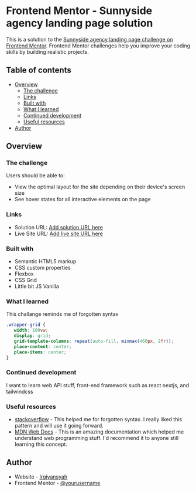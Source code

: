 # Frontend Mentor - Sunnyside agency landing page solution

This is a solution to the [Sunnyside agency landing page challenge on Frontend Mentor](https://www.frontendmentor.io/challenges/sunnyside-agency-landing-page-7yVs3B6ef). Frontend Mentor challenges help you improve your coding skills by building realistic projects.

## Table of contents

-  [Overview](#overview)
   -  [The challenge](#the-challenge)
   -  [Links](#links)
   -  [Built with](#built-with)
   -  [What I learned](#what-i-learned)
   -  [Continued development](#continued-development)
   -  [Useful resources](#useful-resources)
-  [Author](#author)

## Overview

### The challenge

Users should be able to:

-  View the optimal layout for the site depending on their device's screen size
-  See hover states for all interactive elements on the page

### Links

-  Solution URL: [Add solution URL here](https://your-solution-url.com)
-  Live Site URL: [Add live site URL here](https://your-live-site-url.com)

### Built with

-  Semantic HTML5 markup
-  CSS custom properties
-  Flexbox
-  CSS Grid
-  Little bit JS Vanilla

### What I learned

This challange reminds me of forgotten syntax

```css
.wrapper-grid {
   width: 100vw;
   display: grid;
   grid-template-columns: repeat(auto-fill, minmax(460px, 2fr));
   place-content: center;
   place-items: center;
}
```

### Continued development

I want to learn web API stuff, front-end framework such as react nextjs, and tailwindcss

### Useful resources

-  [stackoverflow](https://stackoverflow.com/) - This helped me for forgotten syntax. I really liked this pattern and will use it going forward.
-  [MDN Web Docs](https://developer.mozilla.org/en-US/) - This is an amazing documentation which helped me understand web programming stuff. I'd recommend it to anyone still learning this concept.

## Author

-  Website - [Irgiyansyah](https://github.com/iynsys)
-  Frontend Mentor - [@yourusername](https://www.frontendmentor.io/profile/iynsys)
